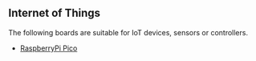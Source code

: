 ## Internet of Things

The following boards are suitable for IoT devices, sensors or controllers.

- [RaspberryPi Pico](/boards/Raspberry-Pi-Foundation/raspberrypi-pico.md)